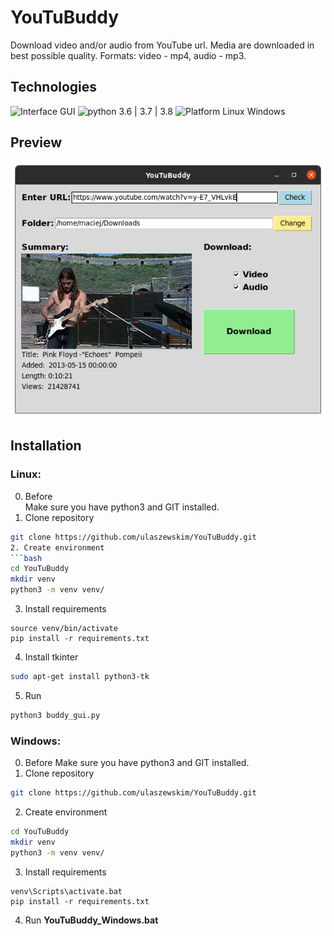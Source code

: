 # YouTuBuddy
Download video and/or audio from YouTube url. Media are downloaded in best possible quality. Formats: video - mp4, audio - mp3.
## Technologies
![Interface GUI](https://img.shields.io/badge/Interface-GUI-brightgreen)
![python 3.6 | 3.7 | 3.8](https://img.shields.io/badge/python-3.6%20%7C%203.7%20%7C%203.8-blue)
![Platform Linux Windows](https://img.shields.io/badge/platform-Linux%20%7C%20Windows-lightgrey)

## Preview
![example](_images/window.png)
## Installation
### Linux:
0. Before<br>
Make sure you have python3 and GIT installed.
1. Clone repository
```bash
git clone https://github.com/ulaszewskim/YouTuBuddy.git
2. Create environment
```bash
cd YouTuBuddy
mkdir venv
python3 -m venv venv/
```
3. Install requirements
```
source venv/bin/activate
pip install -r requirements.txt
```
4. Install tkinter
```bash
sudo apt-get install python3-tk
```
5. Run
```bash
python3 buddy_gui.py
```
### Windows:
0. Before
Make sure you have python3 and GIT installed.
1. Clone repository
```bash
git clone https://github.com/ulaszewskim/YouTuBuddy.git
```
2. Create environment
```bash
cd YouTuBuddy
mkdir venv
python3 -m venv venv/
```
3. Install requirements
```
venv\Scripts\activate.bat
pip install -r requirements.txt
```
4. Run **YouTuBuddy_Windows.bat**
